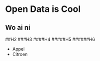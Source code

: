 Open Data is Cool
=================
Wo ai ni
--------
##H2
###H3
####H4
#####H5
######H6

* Appel
* Citroen
